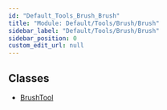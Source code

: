 ```yaml
---
id: "Default_Tools_Brush_Brush"
title: "Module: Default/Tools/Brush/Brush"
sidebar_label: "Default/Tools/Brush/Brush"
sidebar_position: 0
custom_edit_url: null
---
```


## Classes

- [BrushTool](../classes/Default_Tools_Brush_Brush.BrushTool.md)
